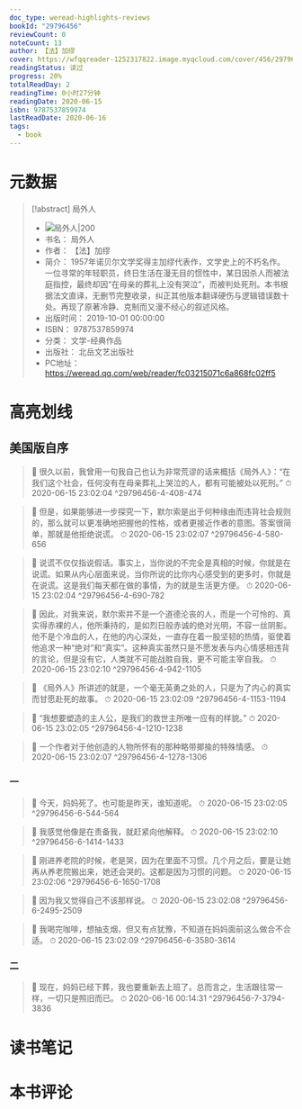 ```yaml
---
doc_type: weread-highlights-reviews
bookId: "29796456"
reviewCount: 0
noteCount: 13
author: 【法】加缪
cover: https://wfqqreader-1252317822.image.myqcloud.com/cover/456/29796456/t7_29796456.jpg
readingStatus: 读过
progress: 20%
totalReadDay: 2
readingTime: 0小时27分钟
readingDate: 2020-06-15
isbn: 9787537859974
lastReadDate: 2020-06-16
tags:
  - book
---
```

# 元数据
> [!abstract] 局外人
> - ![ 局外人|200](https://wfqqreader-1252317822.image.myqcloud.com/cover/456/29796456/t7_29796456.jpg)
> - 书名： 局外人
> - 作者： 【法】加缪
> - 简介： 1957年诺贝尔文学奖得主加缪代表作，文学史上的不朽名作。一位寻常的年轻职员，终日生活在漫无目的惯性中，某日因杀人而被法庭指控，最终却因“在母亲的葬礼上没有哭泣”，而被判处死刑。本书根据法文直译，无删节完整收录，纠正其他版本翻译硬伤与逻辑错误数十处。再现了原著冷静、克制而又漫不经心的叙述风格。
> - 出版时间： 2019-10-01 00:00:00
> - ISBN： 9787537859974
> - 分类： 文学-经典作品
> - 出版社： 北岳文艺出版社
> - PC地址：https://weread.qq.com/web/reader/fc03215071c6a868fc02ff5

# 高亮划线

## 美国版自序

> 📌 很久以前，我曾用一句我自己也认为非常荒谬的话来概括《局外人》：“在我们这个社会，任何没有在母亲葬礼上哭泣的人，都有可能被处以死刑。” 
> ⏱ 2020-06-15 23:02:04 ^29796456-4-408-474

> 📌 但是，如果能够进一步探究一下，默尔索是出于何种缘由而违背社会规则的，那么就可以更准确地把握他的性格，或者更接近作者的意图。答案很简单，那就是他拒绝说谎。 
> ⏱ 2020-06-15 23:02:07 ^29796456-4-580-656

> 📌 说谎不仅仅指说假话。事实上，当你说的不完全是真相的时候，你就是在说谎。如果从内心层面来说，当你所说的比你内心感受到的更多时，你就是在说谎。这是我们每天都在做的事情，为的就是生活更方便。 
> ⏱ 2020-06-15 23:02:04 ^29796456-4-690-782

> 📌 因此，对我来说，默尔索并不是一个道德沦丧的人，而是一个可怜的、真实得赤裸的人，他所秉持的，是如烈日般赤诚的绝对光明，不容一丝阴影。他不是个冷血的人，在他的内心深处，一直存在着一股坚韧的热情，驱使着他追求一种“绝对”和“真实”。这种真实虽然只是不愿发表与内心情感相违背的言论，但是没有它，人类就不可能战胜自我，更不可能主宰自我。 
> ⏱ 2020-06-15 23:02:10 ^29796456-4-942-1105

> 📌 《局外人》所讲述的就是，一个毫无英勇之处的人，只是为了内心的真实而甘愿赴死的故事。 
> ⏱ 2020-06-15 23:02:09 ^29796456-4-1153-1194

> 📌 “我想要塑造的主人公，是我们的救世主所唯一应有的样貌。” 
> ⏱ 2020-06-15 23:02:05 ^29796456-4-1210-1238

> 📌 一个作者对于他创造的人物所怀有的那种略带揶揄的特殊情感。 
> ⏱ 2020-06-15 23:02:07 ^29796456-4-1278-1306

### 一

> 📌 今天，妈妈死了。也可能是昨天，谁知道呢。 
> ⏱ 2020-06-15 23:02:05 ^29796456-6-544-564

> 📌 我感觉他像是在责备我，就赶紧向他解释。 
> ⏱ 2020-06-15 23:02:10 ^29796456-6-1414-1433

> 📌 刚进养老院的时候，老是哭，因为在里面不习惯。几个月之后，要是让她再从养老院搬出来，她还会哭的。这都是因为习惯的问题。 
> ⏱ 2020-06-15 23:02:06 ^29796456-6-1650-1708

> 📌 因为我又觉得自己不该那样说。 
> ⏱ 2020-06-15 23:02:08 ^29796456-6-2495-2509

> 📌 我喝完咖啡，想抽支烟，但又有点犹豫，不知道在妈妈面前这么做合不合适。 
> ⏱ 2020-06-15 23:02:09 ^29796456-6-3580-3614

### 二

> 📌 现在，妈妈已经下葬，我也要重新去上班了。总而言之，生活跟往常一样，一切只是照旧而已。 
> ⏱ 2020-06-16 00:14:31 ^29796456-7-3794-3836

# 读书笔记

# 本书评论

